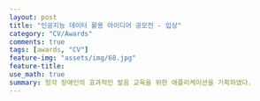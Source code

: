 ```yaml
---
layout: post
title: "인공지능 데이터 활용 아이디어 공모전 - 입상"
category: "CV/Awards"
comments: true
tags: [awards, "CV"]
feature-img: "assets/img/68.jpg"
feature-title:
use_math: true
summary: 청각 장애인의 효과적인 발음 교육을 위한 애플리케이션을 기획하였다.
---
```



